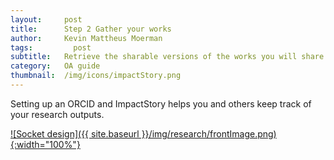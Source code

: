 ```yaml
---
layout:     post
title:      Step 2 Gather your works
author:     Kevin Mattheus Moerman
tags: 		  post
subtitle:  	Retrieve the sharable versions of the works you will share
category:   OA guide
thumbnail:  /img/icons/impactStory.png
---
```


Setting up an ORCID and ImpactStory helps you and others keep track of your research outputs.

[![Socket design]({{ site.baseurl }}/img/research/frontImage.png){:width="100%"}](https://engrxiv.org/g8h9n/)

